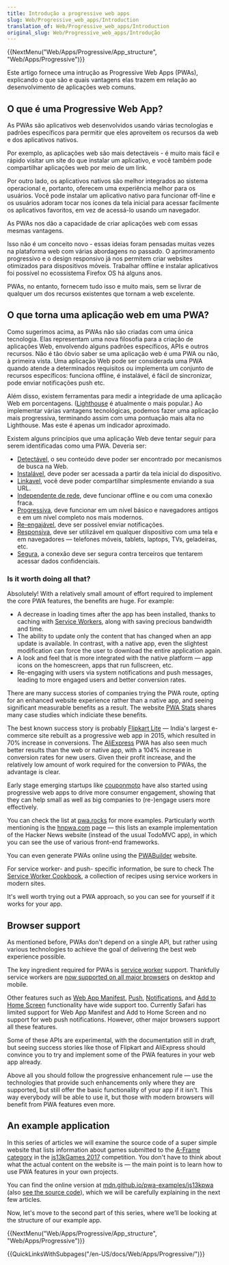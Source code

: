 ```yaml
---
title: Introdução a progressive web apps
slug: Web/Progressive_web_apps/Introduction
translation_of: Web/Progressive_web_apps/Introduction
original_slug: Web/Progressive_web_apps/Introdução
---
```

{{NextMenu("Web/Apps/Progressive/App_structure", "Web/Apps/Progressive")}}

Este artigo fornece uma intrução as Progressive Web Apps (PWAs), explicando o que são e quais vantagens elas trazem em relação ao desenvolvimento de aplicações web comuns.

## O que é uma Progressive Web App?

As PWAs são aplicativos web desenvolvidos usando várias tecnologias e padrões específicos para permitir que eles aproveitem os recursos da web e dos aplicativos nativos.

Por exemplo, as aplicações web são mais detectáveis - é muito mais fácil e rápido visitar um site do que instalar um aplicativo, e você também pode compartilhar aplicações web por meio de um link.

Por outro lado, os aplicativos nativos são melhor integrados ao sistema operacional e, portanto, oferecem uma experiência melhor para os usuários. Você pode instalar um aplicativo nativo para funcionar off-line e os usuários adoram tocar nos ícones da tela inicial para acessar facilmente os aplicativos favoritos, em vez de acessá-lo usando um navegador.

As PWAs nos dão a capacidade de criar aplicações web com essas mesmas vantagens.

Isso não é um conceito novo - essas ideias foram pensadas muitas vezes na plataforma web com várias abordagens no passado. O aprimoramento progressivo e o design responsivo já nos permitem criar websites otimizados para dispositivos móveis. Trabalhar offline e instalar aplicativos foi possível no ecossistema Firefox OS há alguns anos.

PWAs, no entanto, fornecem tudo isso e muito mais, sem se livrar de qualquer um dos recursos existentes que tornam a web excelente.

## O que torna uma aplicação web em uma PWA?

Como sugerimos acima, as PWAs não são criadas com uma única tecnologia. Elas representam uma nova filosofia para a criação de aplicações Web, envolvendo alguns padrões específicos, APIs e outros recursos. Não é tão óbvio saber se uma aplicação web é uma PWA ou não, à primeira vista. Uma aplicação Web pode ser considerada uma PWA quando atende a determinados requisitos ou implementa um conjunto de recursos específicos: funciona offline, é instalável, é fácil de sincronizar, pode enviar notificações push etc.

Além disso, existem ferramentas para medir a integridade de uma aplicação Web em porcentagens. ([Lighthouse](https://developers.google.com/web/tools/lighthouse/) é atualmente o mais popular.) Ao implementar várias vantagens tecnológicas, podemos fazer uma aplicação mais progressiva, terminando assim com uma pontuação mais alta no Lighthouse. Mas este é apenas um indicador aproximado.

Existem alguns princípios que uma aplicação Web deve tentar seguir para serem identificadas como uma PWA. Deveria ser:

- [Detectável](/en-US/Apps/Progressive/Advantages#Discoverable), o seu conteúdo deve poder ser encontrado por mecanismos de busca na Web.
- [Instalável](/en-US/Apps/Progressive/Advantages#Installable), deve poder ser acessada a partir da tela inicial do dispositivo.
- [Linkavel](/Apps/Progressive/Advantages#Linkable), você deve poder compartilhar simplesmente enviando a sua URL.
- [Independente de rede](/en-US/Apps/Progressive/Advantages#Network_independent), deve funcionar offline e ou com uma conexão fraca.
- [Progressiva](/en-US/Apps/Progressive/Advantages#Progressive), deve funcionar em um nível básico e navegadores antigos e em um nível completo nos mais modernos.
- [Re-engajável](/en-US/Apps/Progressive/Advantages#Re-engageable), deve ser possível enviar notificações.
- [Responsiva](/en-US/Apps/Progressive/Advantages#Responsive), deve ser utilizável em qualquer dispositivo com uma tela e em navegadores — telefones móveis, tablets, laptops, TVs, geladeiras, etc.
- [Segura](/en-US/Apps/Progressive/Advantages#Safe), a conexão deve ser segura contra terceiros que tentarem acessar dados confidenciais.

### Is it worth doing all that?

Absolutely! With a relatively small amount of effort required to implement the core PWA features, the benefits are huge. For example:

- A decrease in loading times after the app has been installed, thanks to caching with [Service Workers](/pt-BR/docs/Web/API/Service_Worker_API), along with saving precious bandwidth and time.
- The ability to update only the content that has changed when an app update is available. In contrast, with a native app, even the slightest modification can force the user to download the entire application again.
- A look and feel that is more integrated with the native platform — app icons on the homescreen, apps that run fullscreen, etc.
- Re-engaging with users via system notifications and push messages, leading to more engaged users and better conversion rates.

There are many success stories of companies trying the PWA route, opting for an enhanced website experience rather than a native app, and seeing significant measurable benefits as a result. The website [PWA Stats](https://www.pwastats.com/) shares many case studies which indiciate these benefits.

The best known success story is probably [Flipkart Lite](https://stories.flipkart.com/flipkart-lite/) — India's largest e-commerce site rebuilt as a progressive web app in 2015, which resulted in 70% increase in conversions. The [AliExpress](https://m.aliexpress.com/) PWA has also seen much better results than the web or native app, with a 104% increase in conversion rates for new users. Given their profit increase, and the relatively low amount of work required for the conversion to PWAs, the advantage is clear.

Early stage emerging startups like [couponmoto](https://www.couponmoto.com/) have also started using progressive web apps to drive more consumer engagement, showing that they can help small as well as big companies to (re-)engage users more effectively.

You can check the list at [pwa.rocks](https://pwa.rocks/) for more examples. Particularly worth mentioning is the [hnpwa.com](https://hnpwa.com/) page — this lists an example implementation of the Hacker News website (instead of the usual TodoMVC app), in which you can see the use of various front-end frameworks.

You can even generate PWAs online using the [PWABuilder](https://www.pwabuilder.com/) website.

For service worker- and push- specific information, be sure to check The [Service Worker Cookbook](https://serviceworke.rs/), a collection of recipes using service workers in modern sites.

It's well worth trying out a PWA approach, so you can see for yourself if it works for your app.

## Browser support

As mentioned before, PWAs don't depend on a single API, but rather using various technologies to achieve the goal of delivering the best web experience possible.

The key ingredient required for PWAs is [service worker](/pt-BR/docs/Web/API/Service_Worker_API) support. Thankfully service workers are [now supported on all major browsers](https://jakearchibald.github.io/isserviceworkerready/) on desktop and mobile.

Other features such as [Web App Manifest](/pt-BR/docs/Web/Manifest), [Push](/pt-BR/docs/Web/API/Push_API), [Notifications](/pt-BR/docs/Web/API/Notifications_API), and [Add to Home Screen](/pt-BR/docs/Web/Apps/Progressive/Add_to_home_screen) functionality have wide support too. Currently Safari has limited support for Web App Manifest and Add to Home Screen and no support for web push notifications. However, other major browsers support all these features.

Some of these APIs are experimental, with the documentation still in draft, but seeing success stories like those of Flipkart and AliExpress should convince you to try and implement some of the PWA features in your web app already.

Above all you should follow the progressive enhancement rule — use the technologies that provide such enhancements only where they are supported, but still offer the basic functionality of your app if it isn't. This way everybody will be able to use it, but those with modern browsers will benefit from PWA features even more.

## An example application

In this series of articles we will examine the source code of a super simple website that lists information about games submitted to the [A-Frame category](http://js13kgames.com/aframe) in the [js13kGames 2017](http://2017.js13kgames.com/) competition. You don't have to think about what the actual content on the website is — the main point is to learn how to use PWA features in your own projects.

You can find the online version at [mdn.github.io/pwa-examples/js13kpwa](https://mdn.github.io/pwa-examples/js13kpwa/) (also [see the source code](https://github.com/mdn/pwa-examples/tree/master/js13kpwa)), which we will be carefully explaining in the next few articles.

Now, let's move to the second part of this series, where we’ll be looking at the structure of our example app.

{{NextMenu("Web/Apps/Progressive/App_structure", "Web/Apps/Progressive")}}

{{QuickLinksWithSubpages("/en-US/docs/Web/Apps/Progressive/")}}
